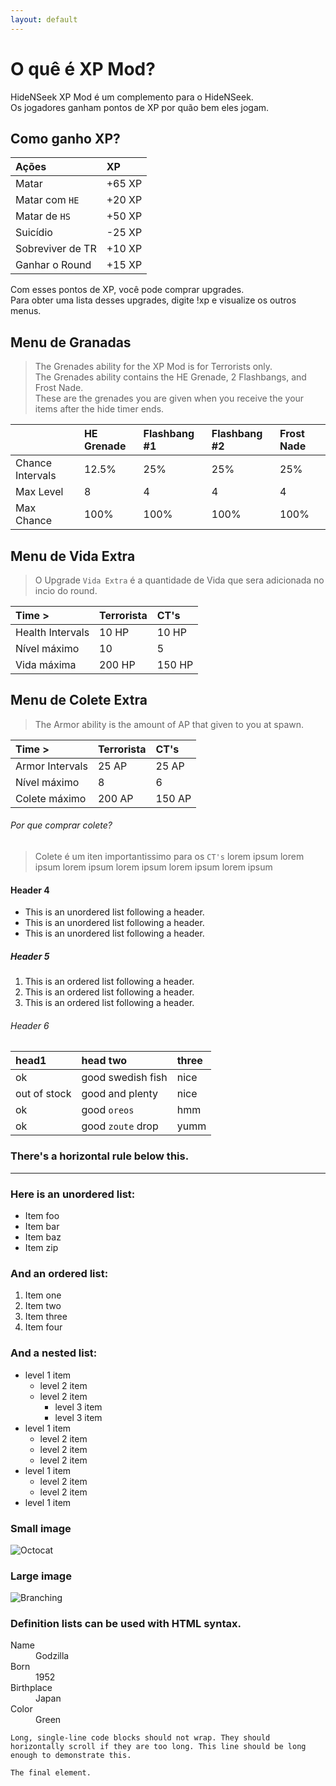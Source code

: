 ```yaml
---
layout: default
---
```


# O quê é XP Mod?

HideNSeek XP Mod é um complemento para o HideNSeek.<br>
Os jogadores ganham pontos de XP por quão bem eles jogam.

## Como ganho XP?

| Ações       | XP          |
|:-------------|:------------------|
| Matar           | +65 XP |
| Matar com `HE` | +20 XP |
| Matar de `HS` | +50 XP |
| Suicídio | -25 XP |
| Sobreviver de TR | +10 XP |
| Ganhar o Round | +15 XP |

Com esses pontos de XP, você pode comprar upgrades. <br>
Para obter uma lista desses upgrades, digite !xp e visualize os outros menus.

## Menu de Granadas

> The Grenades ability for the XP Mod is for Terrorists only.<br>
> The Grenades ability contains the HE Grenade, 2 Flashbangs, and Frost Nade.<br>
> These are the grenades you are given when you receive the your items after the hide timer ends.<br>

|  | HE Grenade | Flashbang #1 | Flashbang #2 | Frost Nade |
|:-------------|:-------------|:------------------|:-------------|:------------------|
| Chance Intervals | 12.5% | 25% | 25% | 25% |
| Max Level | 8 | 4 | 4 | 4 |
| Max Chance | 100% | 100% | 100% | 100% |

## Menu de Vida Extra

> O Upgrade `Vida Extra` é a quantidade de Vida que sera adicionada no incio do round.

| Time > | Terrorista | CT's |
|:-------------|:-------------|:------------------|
| Health Intervals | 10 HP | 10 HP |
| Nível máximo | 10 | 5 |
| Vida máxima | 200 HP | 150 HP |

## Menu de Colete Extra

> The Armor ability is the amount of AP that given to you at spawn.

| Time > | Terrorista | CT's |
|:-------------|:-------------|:------------------|
| Armor Intervals | 25 AP | 25 AP |
| Nível máximo | 8 | 6 |
| Colete máximo | 200 AP | 150 AP |

###### Por que comprar colete?
> Colete é um iten importantissimo para os `CT's` lorem ipsum lorem ipsum lorem ipsum lorem ipsum lorem ipsum lorem ipsum 

#### Header 4

*   This is an unordered list following a header.
*   This is an unordered list following a header.
*   This is an unordered list following a header.

##### Header 5

1.  This is an ordered list following a header.
2.  This is an ordered list following a header.
3.  This is an ordered list following a header.

###### Header 6

| head1        | head two          | three |
|:-------------|:------------------|:------|
| ok           | good swedish fish | nice  |
| out of stock | good and plenty   | nice  |
| ok           | good `oreos`      | hmm   |
| ok           | good `zoute` drop | yumm  |

### There's a horizontal rule below this.

* * *

### Here is an unordered list:

*   Item foo
*   Item bar
*   Item baz
*   Item zip

### And an ordered list:

1.  Item one
1.  Item two
1.  Item three
1.  Item four

### And a nested list:

- level 1 item
  - level 2 item
  - level 2 item
    - level 3 item
    - level 3 item
- level 1 item
  - level 2 item
  - level 2 item
  - level 2 item
- level 1 item
  - level 2 item
  - level 2 item
- level 1 item

### Small image

![Octocat](https://assets-cdn.github.com/images/icons/emoji/octocat.png)

### Large image

![Branching](https://guides.github.com/activities/hello-world/branching.png)


### Definition lists can be used with HTML syntax.

<dl>
<dt>Name</dt>
<dd>Godzilla</dd>
<dt>Born</dt>
<dd>1952</dd>
<dt>Birthplace</dt>
<dd>Japan</dd>
<dt>Color</dt>
<dd>Green</dd>
</dl>

```
Long, single-line code blocks should not wrap. They should horizontally scroll if they are too long. This line should be long enough to demonstrate this.
```

```
The final element.
```
